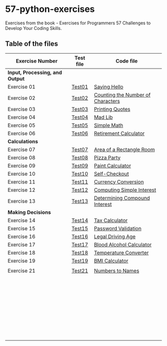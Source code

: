 # 57-python-exercises

Exercises from the book - Exercises for Programmers 57 Challenges to Develop Your Coding Skills.

## Table of the files

| Exercise Number  | Test file  | Code file  |
|---|:---:|---|
|   **Input, Processing, and Output**   |
| Exercise 01  | [Test01](tests/test_exercise01.py)  | [Saying Hello](exercises/exercise01.py)  |
| Exercise 02  | [Test02](tests/test_exercise02.py)  | [Counting the Number of Characters](exercises/exercise02.py)  |
| Exercise 03  | [Test03](tests/test_exercise03.py)  | [Printing Quotes](exercises/exercise03.py)  |
| Exercise 04  | [Test04](tests/test_exercise04.py)  | [Mad Lib](exercises/exercise04.py)  |
| Exercise 05  | [Test05](tests/test_exercise05.py)  | [Simple Math](exercises/exercise05.py)  |
| Exercise 06  | [Test06](tests/test_exercise06.py)  | [Retirement Calculator](exercises/exercise06.py)  |
|   **Calculations**   |
| Exercise 07  | [Test07](tests/test_exercise07.py)  | [Area of a Rectangle Room](exercises/exercise07.py)  |
| Exercise 08  | [Test08](tests/test_exercise08.py)  | [Pizza Party](exercises/exercise08.py)  |
| Exercise 09  | [Test09](tests/test_exercise09.py)  | [Paint Calculator](exercises/exercise09.py)  |
| Exercise 10  | [Test10](tests/test_exercise10.py)  | [Self-Checkout](exercises/exercise10.py)  |
| Exercise 11  | [Test11](tests/test_exercise11.py)  | [Currency Conversion](exercises/exercise11.py)  |
| Exercise 12  | [Test12](tests/test_exercise12.py)  | [Computing Simple Interest](exercises/exercise12.py)  |
| Exercise 13  | [Test13](tests/test_exercise13.py)  | [Determining Compound Interest](exercises/exercise13.py)  |
|   **Making Decisions**   |
| Exercise 14  | [Test14](tests/test_exercise14.py)  | [Tax Calculator](exercises/exercise14.py)  |
| Exercise 15  | [Test15](tests/test_exercise15.py)  | [Password Validation](exercises/exercise15.py)  |
| Exercise 16  | [Test16](tests/test_exercise16.py)  | [Legal Driving Age](exercises/exercise16.py)  |
| Exercise 17  | [Test17](tests/test_exercise17.py)  | [Blood Alcohol Calculator](exercises/exercise17.py)  |
| Exercise 18  | [Test18](tests/test_exercise18.py)  | [Temperature Converter](exercises/exercise18.py)  |
| Exercise 19  | [Test19](tests/test_exercise19.py)  | [BMI Calculator](exercises/exercise19.py)  |
|   |   |   |
| Exercise 21  | [Test21](tests/test_exercise21.py)  | [Numbers to Names](exercises/exercise21.py)  |
|   |   |   |
|   |   |   |
|   |   |   |
|   |   |   |
|   |   |   |
|   |   |   |
|   |   |   |
|   |   |   |
|   |   |   |
|   |   |   |
|   |   |   |
|   |   |   |
|   |   |   |
|   |   |   |
|   |   |   |
|   |   |   |
|   |   |   |
|   |   |   |
|   |   |   |
|   |   |   |
|   |   |   |
|   |   |   |
|   |   |   |
|   |   |   |
|   |   |   |
|   |   |   |
|   |   |   |
|   |   |   |
|   |   |   |
|   |   |   |
|   |   |   |
|   |   |   |
|   |   |   |
|   |   |   |
|   |   |   |